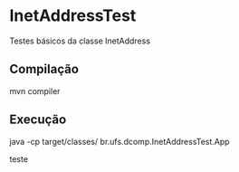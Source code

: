 # InetAddressTest
Testes básicos da classe InetAddress

## Compilação

mvn compiler

## Execução 

java -cp target/classes/ br.ufs.dcomp.InetAddressTest.App

teste
